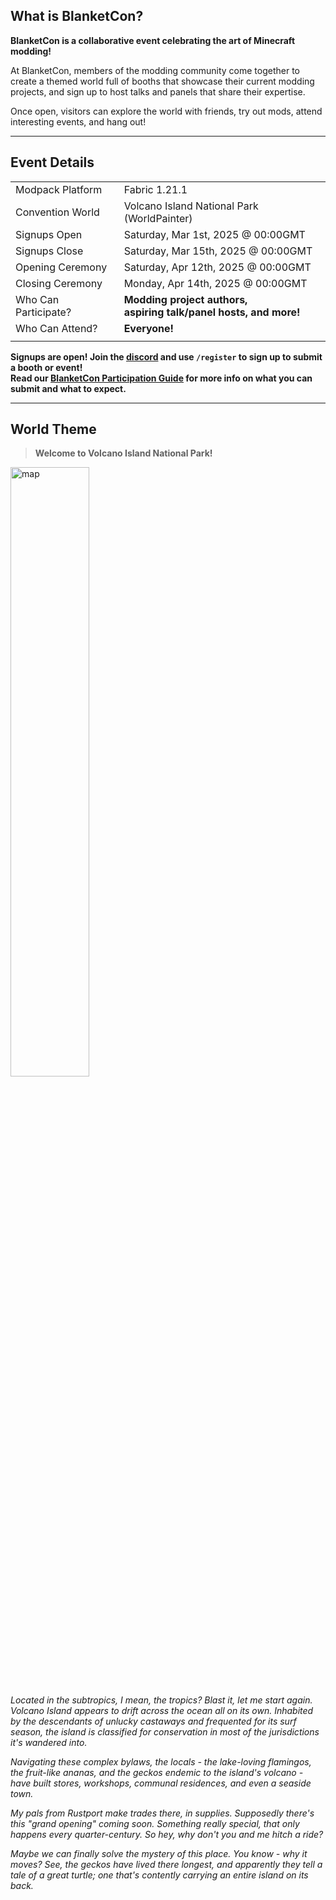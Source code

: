 ## What is BlanketCon?

**BlanketCon is a collaborative event celebrating the art of Minecraft modding!**

At BlanketCon, members of the modding community come together to create a themed world full of booths that showcase their current modding projects, and sign up to host talks and panels that share their expertise.

Once open, visitors can explore the world with friends, try out mods, attend interesting events, and hang out!

---

## Event Details

|                      |                                                                       |
|----------------------|-----------------------------------------------------------------------|
| Modpack Platform     | Fabric 1.21.1                                                         |
| Convention World     | Volcano Island National Park (WorldPainter)                           |
| Signups Open         | Saturday, Mar 1st, 2025 @ 00:00GMT                                    |
| Signups Close        | Saturday, Mar 15th, 2025 @ 00:00GMT                                   |
| Opening Ceremony     | Saturday, Apr 12th, 2025 @ 00:00GMT                                   |
| Closing Ceremony     | Monday, Apr 14th, 2025 @ 00:00GMT                                     |
| Who Can Participate? | **Modding project authors,<br/>aspiring talk/panel hosts, and more!** |
| Who Can Attend?      | **Everyone!**                                                         |
|                      |                                                                       |

**Signups are open! Join the [discord](https://discord.gg/gn543Ee) and use `/register` to sign up to submit a booth or event!**<br/>
**Read our [BlanketCon Participation Guide](/pages/bcguide) for more info on what you can submit and what to expect.**

---

## World Theme

> **Welcome to Volcano Island National Park!**

<img alt="map" src="/assets/event/bc25/map.png" width="50%"/>

*Located in the subtropics, I mean, the tropics? Blast it, let me start again. Volcano Island appears to drift across the ocean all on its own. Inhabited by the descendants of unlucky castaways and frequented for its surf season, the island is classified for conservation in most of the jurisdictions it's wandered into.*

*Navigating these complex bylaws, the locals - the lake-loving flamingos, the fruit-like ananas, and the geckos endemic to the island's volcano  - have built stores, workshops, communal residences, and even a seaside town.*

*My pals from Rustport make trades there, in supplies. Supposedly there's this "grand opening" coming soon. Something really special, that only happens every quarter-century. So hey, why don't you and me hitch a ride?*

*Maybe we can finally solve the mystery of this place. You know - why it moves? See, the geckos have lived there longest, and apparently they tell a tale of a great turtle; one that's contently carrying an entire island on its back.*